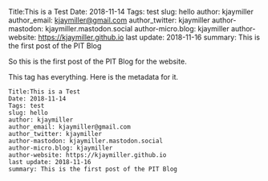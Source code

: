 Title:This is a Test
Date: 2018-11-14
Tags: test
slug: hello
author: kjaymiller
author_email: kjaymiller@gmail.com
author_twitter: kjaymiller
author-mastodon: kjaymiller.mastodon.social
author-micro.blog: kjaymiller
author-website: https://kjaymiller.github.io
last update: 2018-11-16
summary: This is the first post of the PIT Blog

So this is the first post of the PIT Blog for the website.

This tag has everything. Here is the metadata for it. 

```
Title:This is a Test
Date: 2018-11-14
Tags: test
slug: hello
author: kjaymiller
author_email: kjaymiller@gmail.com
author_twitter: kjaymiller
author-mastodon: kjaymiller.mastodon.social
author-micro.blog: kjaymiller
author-website: https://kjaymiller.github.io
last update: 2018-11-16
summary: This is the first post of the PIT Blog
```